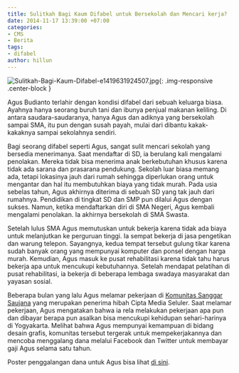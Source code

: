 ```yaml
---
title: Sulitkah Bagi Kaum Difabel untuk Bersekolah dan Mencari kerja?
date: 2014-11-17 13:39:00 +07:00
categories:
- CMS
- Berita
tags:
- difabel
author: hillun
---
```


![Sulitkah-Bagi-Kaum-Difabel-e1419631924507.jpg](/uploads/Sulitkah-Bagi-Kaum-Difabel-e1419631924507.jpg){: .img-responsive .center-block }

Agus Budianto terlahir dengan kondisi difabel dari sebuah keluarga biasa. Ayahnya hanya seorang buruh tani dan ibunya penjual makanan keliling. Di antara saudara-saudaranya, hanya Agus dan adiknya yang bersekolah sampai SMA, itu pun dengan susah payah, mulai dari dibantu kakak-kakaknya sampai sekolahnya sendiri.

Bagi seorang difabel seperti Agus, sangat sulit mencari sekolah yang bersedia menerimanya. Saat mendaftar di SD, ia berulang kali mengalami penolakan. Mereka tidak bisa menerima anak berkebutuhan khusus karena tidak ada sarana dan prasarana pendukung. Sekolah luar biasa memang ada, tetapi lokasinya jauh dari rumah sehingga diperlukan orang untuk mengantar dan hal itu membutuhkan biaya yang tidak murah. Pada usia sebelas tahun, Agus akhirnya diterima di sebuah SD yang tak jauh dari rumahnya. Pendidikan di tingkat SD dan SMP pun dilalui Agus dengan sukses. Namun, ketika mendaftarkan diri di SMA Negeri, Agus kembali mengalami penolakan. Ia akhirnya bersekolah di SMA Swasta.

Setelah lulus SMA Agus memutuskan untuk bekerja karena tidak ada biaya untuk melanjutkan ke perguruan tinggi. Ia sempat bekerja di jasa pengetikan dan warung telepon. Sayangnya, kedua tempat tersebut gulung tikar karena sudah banyak orang yang mempunyai komputer dan ponsel dengan harga murah. Kemudian, Agus masuk ke pusat rehabilitasi karena tidak tahu harus bekerja apa untuk mencukupi kebutuhannya. Setelah mendapat pelatihan di pusat rehabilitasi, ia bekerja di beberapa lembaga swadaya masyarakat dan yayasan sosial.

Beberapa bulan yang lalu Agus melamar pekerjaan di [Komunitas Sanggar Saujana](http://ciptamedia.org/wiki/Komuntas_Sanggar_Saujana) yang merupakan penerima hibah Cipta Media Seluler. Saat melamar pekerjaan, Agus mengatakan bahwa ia rela melakukan pekerjaan apa pun dan dibayar berapa pun asalkan bisa mencukupi kehidupan sehari-harinya di Yogyakarta. Melihat bahwa Agus mempunyai kemampuan di bidang desain grafis, komunitas tersebut tergerak untuk mempekerjakannya dan mencoba menggalang dana melalui Facebook dan Twitter untuk membayar gaji Agus selama satu tahun.

Poster penggalangan dana untuk Agus bisa lihat [di sini](https://twitter.com/jangnyengir/status/509684566517223424).
